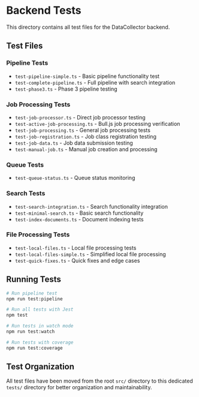 # Backend Tests

This directory contains all test files for the DataCollector backend.

## Test Files

### Pipeline Tests
- `test-pipeline-simple.ts` - Basic pipeline functionality test
- `test-complete-pipeline.ts` - Full pipeline with search integration
- `test-phase3.ts` - Phase 3 pipeline testing

### Job Processing Tests
- `test-job-processor.ts` - Direct job processor testing
- `test-active-job-processing.ts` - Bull.js job processing verification
- `test-job-processing.ts` - General job processing tests
- `test-job-registration.ts` - Job class registration testing
- `test-job-data.ts` - Job data submission testing
- `test-manual-job.ts` - Manual job creation and processing

### Queue Tests
- `test-queue-status.ts` - Queue status monitoring

### Search Tests
- `test-search-integration.ts` - Search functionality integration
- `test-minimal-search.ts` - Basic search functionality
- `test-index-documents.ts` - Document indexing tests

### File Processing Tests
- `test-local-files.ts` - Local file processing tests
- `test-local-files-simple.ts` - Simplified local file processing
- `test-quick-fixes.ts` - Quick fixes and edge cases

## Running Tests

```bash
# Run pipeline test
npm run test:pipeline

# Run all tests with Jest
npm test

# Run tests in watch mode
npm run test:watch

# Run tests with coverage
npm run test:coverage
```

## Test Organization

All test files have been moved from the root `src/` directory to this dedicated `tests/` directory for better organization and maintainability. 